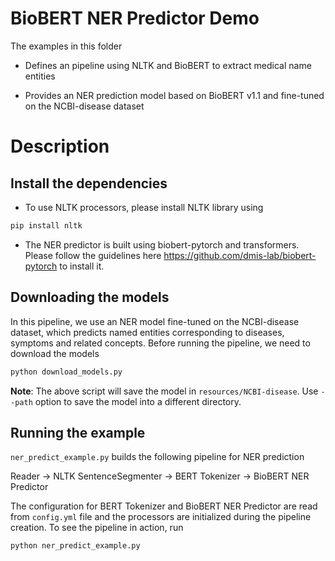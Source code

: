 # BioBERT NER Predictor Demo

The examples in this folder

- Defines an pipeline using NLTK and BioBERT to extract medical name entities

- Provides an NER prediction model based on BioBERT v1.1 and fine-tuned on the NCBI-disease dataset


# Description

## Install the dependencies

- To use NLTK processors, please install NLTK library using

```bash
pip install nltk
```

- The NER predictor is built using biobert-pytorch and transformers. Please follow the guidelines here 
https://github.com/dmis-lab/biobert-pytorch to install it.


## Downloading the models

In this pipeline, we use an NER model fine-tuned on the NCBI-disease dataset, which predicts 
named entities corresponding to diseases, symptoms and related concepts. 
Before running the pipeline, we need to download the models

```bash
python download_models.py 
```

**Note**: The above script will save the model in `resources/NCBI-disease`. Use `--path` option to save the 
model into a different directory.

## Running the example

`ner_predict_example.py` builds the following pipeline for NER prediction

Reader -> NLTK SentenceSegmenter -> BERT Tokenizer -> BioBERT NER Predictor

The configuration for BERT Tokenizer and BioBERT NER Predictor are read from `config.yml` file and the processors are 
initialized during the pipeline creation. To see the pipeline in action, run 

```bash
python ner_predict_example.py
```

